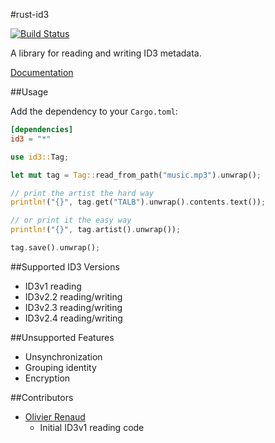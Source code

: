 #rust-id3 

[![Build Status](https://travis-ci.org/jamesrhurst/rust-id3.svg)](https://travis-ci.org/jamesrhurst/rust-id3)

A library for reading and writing ID3 metadata.

[Documentation](http://jamesrhurst.github.io/rust-id3/)

##Usage

Add the dependency to your `Cargo.toml`:

```toml
[dependencies]
id3 = "*"
```

```rust
use id3::Tag;

let mut tag = Tag::read_from_path("music.mp3").unwrap();

// print the artist the hard way
println!("{}", tag.get("TALB").unwrap().contents.text());

// or print it the easy way
println!("{}", tag.artist().unwrap());

tag.save().unwrap();
```

##Supported ID3 Versions

  * ID3v1 reading
  * ID3v2.2 reading/writing
  * ID3v2.3 reading/writing
  * ID3v2.4 reading/writing

##Unsupported Features

  * Unsynchronization
  * Grouping identity
  * Encryption

##Contributors

  * [Olivier Renaud](https://bitbucket.org/olivren) 
    * Initial ID3v1 reading code 

